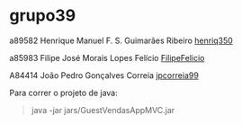 # grupo39

 a89582 Henrique Manuel F. S. Guimarães Ribeiro [henriq350](https://github.com/henriq350)

 a85983 Filipe José Morais Lopes Felício [FilipeFelicio](https://github.com/FilipeFelicio)

 A84414 João Pedro Gonçalves Correia [jpcorreia99](https://github.com/jpcorreia99)

Para correr o projeto de java:

> java -jar jars/GuestVendasAppMVC.jar


